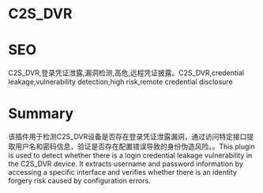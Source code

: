 # C2S_DVR
# SEO
C2S_DVR,登录凭证泄露,漏洞检测,高危,远程凭证披露。C2S_DVR,credential leakage,vulnerability detection,high risk,remote credential disclosure
# Summary
该插件用于检测C2S_DVR设备是否存在登录凭证泄露漏洞，通过访问特定接口提取用户名和密码信息，验证是否存在配置错误导致的身份伪造风险。。This plugin is used to detect whether there is a login credential leakage vulnerability in the C2S_DVR device. It extracts username and password information by accessing a specific interface and verifies whether there is an identity forgery risk caused by configuration errors.
